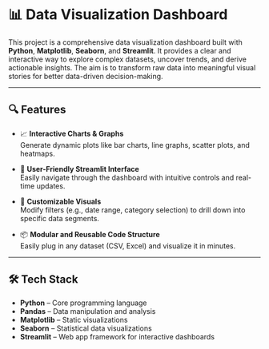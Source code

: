 # 📊 Data Visualization Dashboard

This project is a comprehensive data visualization dashboard built with **Python**, **Matplotlib**, **Seaborn**, and **Streamlit**. It provides a clear and interactive way to explore complex datasets, uncover trends, and derive actionable insights. The aim is to transform raw data into meaningful visual stories for better data-driven decision-making.

---

## 🔍 Features

- 📈 **Interactive Charts & Graphs**  
    Generate dynamic plots like bar charts, line graphs, scatter plots, and heatmaps.
    
- 🧭 **User-Friendly Streamlit Interface**  
    Easily navigate through the dashboard with intuitive controls and real-time updates.
    
- 🎨 **Customizable Visuals**  
    Modify filters (e.g., date range, category selection) to drill down into specific data segments.
    
- 📦 **Modular and Reusable Code Structure**  
    Easily plug in any dataset (CSV, Excel) and visualize it in minutes.
    

---

## 🛠️ Tech Stack

- **Python** – Core programming language
- **Pandas** – Data manipulation and analysis
- **Matplotlib** – Static visualizations
- **Seaborn** – Statistical data visualizations
- **Streamlit** – Web app framework for interactive dashboards